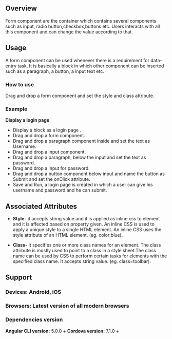 
## Overview
Form component are the container which contains several components such as input, radio button,checkbox,buttons etc. Users interacts with all this component and can change the value according to that.



## Usage
A form component can be used whenever there is a requirement for data-entry task. It is basically a block in which other component can be inserted such as a paragraph, a button, a input text etc.


### How to use
Drag and drop a form component and set the style and class attribute. 

### Example
**Display a login page** 
- Display a block as a login page .
- Drag and drop a form component.
- Drag and drop a paragraph component inside and set the text as Username.
- Drag and drop a input component.
- Drag and drop a paragraph, below the input and set the text as password.
- Drag and drop a input for password.
- Drag and drop a button component below input and name the button as Submit and set the onClick attribute.
- Save and Run, a login page is created in which a user can give his username and password and he can  submit.




## Associated Attributes  
- **Style-** it accepts string value and it is applied as inline css to element and it is affected based on property given. An inline CSS is used to apply a unique style to a single HTML element. An inline CSS uses the style attribute of an HTML element.
(eg. color:blue).

- **Class-** it specifies one or more class names for an element. The class attribute is mostly used to point to a class in a style sheet.The class name can be used by CSS to perform certain tasks for elements with the specified class name. It accepts string value. (eg. class=toolbar).





## Support 
### Devices: Android, iOS
### Browsers:  Latest version of all modern browsers
### Dependencies version
 **Angular CLI version:** 5.0.0 + 
 **Cordova version:** 7.1.0 +










